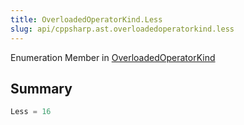 ```yaml
---
title: OverloadedOperatorKind.Less
slug: api/cppsharp.ast.overloadedoperatorkind.less
---
```

Enumeration Member in [OverloadedOperatorKind](/api/cppsharp/ast/overloadedoperatorkind)

## Summary



```csharp
Less = 16
```

